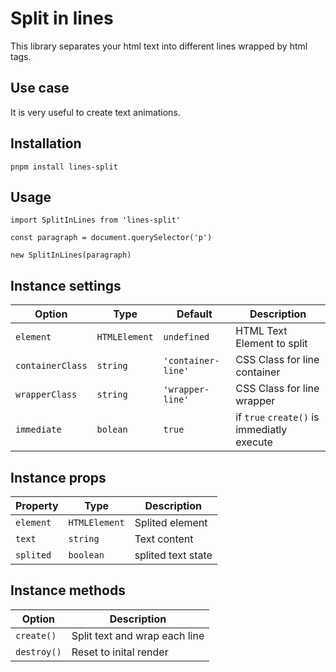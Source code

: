# Split in lines
<p>This library separates your html text into different lines wrapped by html tags.</p>

## Use case
It is very useful to create text animations.

## Installation
`````
pnpm install lines-split
`````

## Usage
`````
import SplitInLines from 'lines-split'

const paragraph = document.querySelector('p')

new SplitInLines(paragraph)
`````
## Instance settings
| Option | Type | Default | Description |
| --- | --- | --- | --- |
| `element` | `HTMLElement` | `undefined` | HTML Text Element to split |
| `containerClass` | `string` | `'container-line'` | CSS Class for line container |
| `wrapperClass` | `string` | `'wrapper-line'` | CSS Class for line wrapper |
| `immediate` | `bolean` | `true` | if `true` `create()` is immediatly execute |

## Instance props
| Property | Type | Description |
| --- | --- | --- |
| `element` | `HTMLElement` | Splited element |
| `text` | `string` | Text content |
| `splited` | `boolean` | splited text state |

## Instance methods
| Option | Description |
| --- | --- |
| `create()` | Split text and wrap each line |
| `destroy()` | Reset to inital render |
